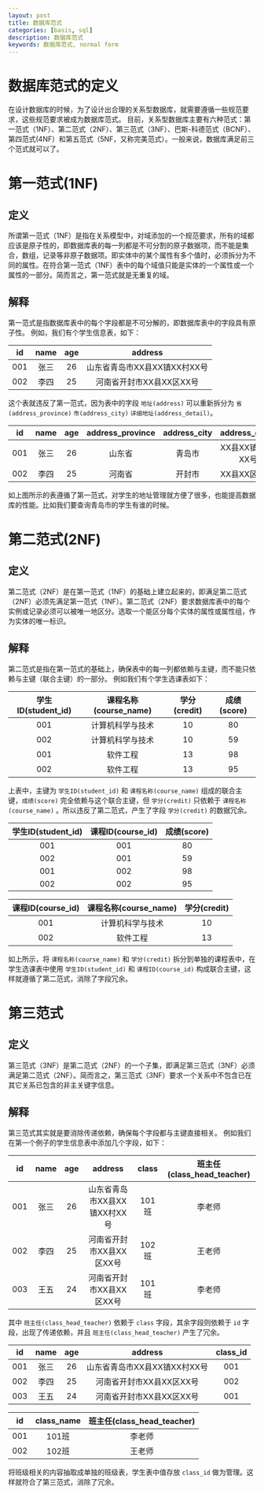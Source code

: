 ```yaml
---
layout: post
title: 数据库范式
categories: [basis, sql]
description: 数据库范式
keywords: 数据库范式, normal form
---
```


# 数据库范式的定义
在设计数据库的时候，为了设计出合理的关系型数据库，就需要遵循一些规范要求，这些规范要求被成为数据库范式。
目前，关系型数据库主要有六种范式：第一范式（1NF）、第二范式（2NF）、第三范式（3NF）、巴斯-科德范式（BCNF）、第四范式(4NF）和第五范式（5NF，又称完美范式）。一般来说，数据库满足前三个范式就可以了。

# 第一范式(1NF)

## 定义
所谓第一范式（1NF）是指在关系模型中，对域添加的一个规范要求，所有的域都应该是原子性的，即数据库表的每一列都是不可分割的原子数据项，而不能是集合，数组，记录等非原子数据项。即实体中的某个属性有多个值时，必须拆分为不同的属性。在符合第一范式（1NF）表中的每个域值只能是实体的一个属性或一个属性的一部分。简而言之，第一范式就是无重复的域。

## 解释
第一范式是指数据库表中的每个字段都是不可分解的，即数据库表中的字段具有原子性。
例如，我们有个学生信息表，如下：

| id | name | age | address |
| :---: | :---: | :---: | :---: | 
| 001 | 张三 | 26 | 山东省青岛市XX县XX镇XX村XX号 | 
| 002 | 李四 | 25 | 河南省开封市XX县XX区XX号 |
 
这个表就违反了第一范式，因为表中的字段 `地址(address)` 可以重新拆分为 `省(address_province)` `市(address_city)` `详细地址(address_detail)`。

| id | name | age | address_province | address_city | address_detail |
| :---: | :---: | :---: | :---: | :---: | :---: | 
| 001 | 张三 | 26 | 山东省 | 青岛市 | XX县XX镇XX村XX号 | 
| 002 | 李四 | 25 | 河南省 | 开封市 | XX县XX区XX号 |
 
如上图所示的表遵循了第一范式，对学生的地址管理就方便了很多，也能提高数据库的性能。比如我们要查询青岛市的学生有谁的时候。

# 第二范式(2NF)

## 定义
第二范式（2NF）是在第一范式（1NF）的基础上建立起来的，即满足第二范式（2NF）必须先满足第一范式（1NF）。第二范式（2NF）要求数据库表中的每个实例或记录必须可以被唯一地区分。选取一个能区分每个实体的属性或属性组，作为实体的唯一标识。

## 解释
第二范式是指在第一范式的基础上，确保表中的每一列都依赖与主键，而不能只依赖与主键（联合主键）的一部分。
例如我们有个学生选课表如下：

| 学生ID(student_id) | 课程名称(course_name) | 学分(credit) | 成绩(score) |
| :---: | :---: | :---: | :---: | 
| 001 | 计算机科学与技术 | 10 | 80 |
| 002 | 计算机科学与技术 | 10 | 59 |
| 001 | 软件工程 | 13 | 98 |
| 002 | 软件工程 | 13 | 95 |

上表中，主键为 `学生ID(student_id)` 和 `课程名称(course_name)` 组成的联合主键，`成绩(score)` 完全依赖与这个联合主键，但 `学分(credit)` 只依赖于 `课程名称(course_name)` 。所以违反了第二范式，产生了字段 `学分(credit)` 的数据冗余。

| 学生ID(student_id) | 课程ID(course_id) | 成绩(score) |
| :---: | :---: | :---: |
| 001 | 001 | 80 |
| 002 | 001 | 59 |
| 001 | 002 | 98 |
| 002 | 002 | 95 |

| 课程ID(course_id) | 课程名称(course_name) | 学分(credit) |
| :---: | :---: | :---: |
| 001 | 计算机科学与技术 | 10 |
| 002 | 软件工程 | 13 |

如上所示，将 `课程名称(course_name)` 和 `学分(credit)` 拆分到单独的课程表中，在学生选课表中使用 `学生ID(student_id)` 和 `课程ID(course_id)` 构成联合主键，这样就遵循了第二范式，消除了字段冗余。

# 第三范式

## 定义
第三范式（3NF）是第二范式（2NF）的一个子集，即满足第三范式（3NF）必须满足第二范式（2NF）。简而言之，第三范式（3NF）要求一个关系中不包含已在其它关系已包含的非主关键字信息。

## 解释
第三范式其实就是要消除传递依赖，确保每个字段都与主键直接相关。
例如我们在第一个例子的学生信息表中添加几个字段，如下：

| id | name | age | address | class | 班主任(class_head_teacher) |
| :---: | :---: | :---: | :---: | :---: | :---: | 
| 001 | 张三 | 26 | 山东省青岛市XX县XX镇XX村XX号 | 101班 | 李老师 |
| 002 | 李四 | 25 | 河南省开封市XX县XX区XX号 | 102班 | 王老师 |
| 003 | 王五 | 24 | 河南省开封市XX县XX区XX号 | 101班 | 李老师 |

其中 `班主任(class_head_teacher)` 依赖于 `class` 字段，其余字段则依赖于 `id` 字段，出现了传递依赖，并且 `班主任(class_head_teacher)` 产生了冗余。

| id | name | age | address | class_id |
| :---: | :---: | :---: | :---: | :---: |
| 001 | 张三 | 26 | 山东省青岛市XX县XX镇XX村XX号 | 001 |
| 002 | 李四 | 25 | 河南省开封市XX县XX区XX号 | 002 |
| 003 | 王五 | 24 | 河南省开封市XX县XX区XX号 | 001 |

| id | class_name | 班主任(class_head_teacher) |
| :---: | :---: | :---: |
| 001 | 101班 | 李老师 |
| 002 | 102班 | 王老师 |

将班级相关的内容抽取成单独的班级表，学生表中值存放 `class_id` 做为管理。这样就符合了第三范式，消除了冗余。